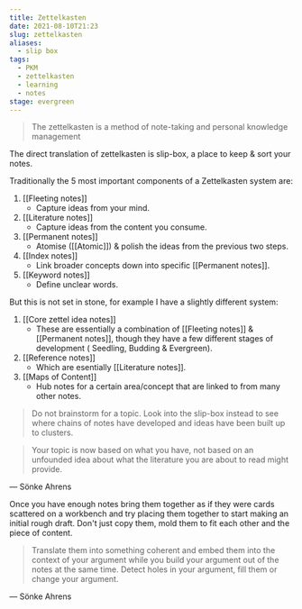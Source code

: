 ```yaml
---
title: Zettelkasten
date: 2021-08-10T21:23
slug: zettelkasten
aliases:
  - slip box
tags:
  - PKM
  - zettelkasten
  - learning
  - notes
stage: evergreen
---
```


> The zettelkasten is a method of note-taking and personal knowledge management

The direct translation of zettelkasten is slip-box, a place to keep & sort your notes.

Traditionally the 5 most important components of a Zettelkasten system are:

1. [[Fleeting notes]]
   - Capture ideas from your mind.
2. [[Literature notes]]
   - Capture ideas from the content you consume.
3. [[Permanent notes]]
   - Atomise ([[Atomic]]) & polish the ideas from the previous two steps.
4. [[Index notes]]
   - Link broader concepts down into specific [[Permanent notes]].
5. [[Keyword notes]]
   - Define unclear words.

But this is not set in stone, for example I have a slightly different system:

1. [[Core zettel idea notes]]
   - These are essentially a combination of [[Fleeting notes]] & [[Permanent notes]], though they have a few different stages of development (<i className="twa twa-seedling"></i> Seedling, <i className="twa twa-herb"></i> Budding & <i className="twa twa-evergreen-tree"></i> Evergreen).
2. [[Reference notes]]
   - Which are esentially [[Literature notes]].
3. [[Maps of Content]]
   - Hub notes for a certain area/concept that are linked to from many other notes.

> Do not brainstorm for a topic. Look into the slip-box instead to see where chains of notes have developed and ideas have been built up to clusters.

> Your topic is now based on what you have, not based on an unfounded idea about what the literature you are about to read might provide.

— Sönke Ahrens

Once you have enough notes bring them together as if they were cards scattered on a workbench and try placing them together to start making an initial rough draft.
Don't just copy them, mold them to fit each other and the piece of content.

> Translate them into something coherent and embed them into the context of your argument while you build your argument out of the notes at the same time. Detect holes in your argument, fill them or change your argument.

— Sönke Ahrens

